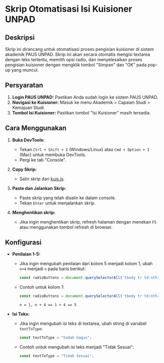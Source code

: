 # Skrip Otomatisasi Isi Kuisioner UNPAD  
  
## Deskripsi  
Skrip ini dirancang untuk otomatisasi proses pengisian kuisioner di sistem akademik PAUS UNPAD. Skrip ini akan secara otomatis mengisi textarea dengan teks tertentu, memilih opsi radio, dan menyelesaikan proses pengisian kuisioner dengan mengklik tombol "Simpan" dan "OK" pada pop-up yang muncul.  
  
## Persyaratan  
1. **Login PAUS UNPAD:** Pastikan Anda sudah login ke sistem PAUS UNPAD.  
2. **Navigasi ke Kuisioner:** Masuk ke menu Akademik > Capaian Studi > Kemajuan Studi.  
3. **Tombol Isi Kuisioner:** Pastikan tombol "Isi Kuisioner" masih tersedia.  
  
## Cara Menggunakan  
1. **Buka DevTools:**  
   - Tekan `Ctrl + Shift + I` (Windows/Linux) atau `Cmd + Option + I` (Mac) untuk membuka DevTools.  
   - Pergi ke tab "Console".  
  
2. **Copy Skrip:**  
   - Salin skrip dari [kuis.js](https://github.com/euniversee/kuisionerv2unpad/blob/main/kuis.js).  
  
3. **Paste dan Jalankan Skrip:**  
   - Paste skrip yang telah disalin ke dalam console.  
   - Tekan `Enter` untuk menjalankan skrip.  
  
4. **Menghentikan skrip:**  
   - Jika ingin menghentikan skrip, refresh halaman dengan menekan `F5` atau menggunakan tombol refresh di browser.  
  
## Konfigurasi  
- **Penilaian 1-5:**  
  - Jika ingin mengubah penilaian dari kolom 5 menjadi kolom 1, ubah `n+4` menjadi `n` pada baris berikut:  
    ```javascript
    const radioButtons = document.querySelectorAll('tbody tr td:nth-child(n+4) input[type="radio"]');
    ```
  - Contoh untuk kolom 1:  
    ```javascript
    const radioButtons = document.querySelectorAll('tbody tr td:nth-child(n) input[type="radio"]');
    ``` 
    `n = 1, n + 4 == 1 + 4 == 5`
    
- **Isi Teks:**  
  - Jika ingin mengubah isi teks di textarea, ubah string di variabel `textToType`:  
    ```javascript
    const textToType = "Sudah bagus";
    ```
  - Contoh untuk mengubah isi teks menjadi "Tidak Sesuai":  
    ```javascript
    const textToType = "Tidak Sesuai";
    ```
